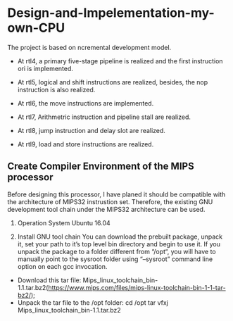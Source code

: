 # Design-and-Impelementation-my-own-CPU


The project is based on ncremental development model.

- At rtl4, a primary five-stage pipeline is realized and the first instruction ori is implemented.

- At rtl5, logical and shift instructions are realized, besides, the nop instruction is also realized.

- At rtl6, the move instructions are implemented.

- At rtl7, Arithmetric instruction and pipeline stall are realized.

- At rtl8, jump instruction and delay slot are realized.

- At rtl9, load and store instructions are realized.


## Create Compiler Environment of the MIPS processor

Before designing this processor, I have planed it should be compatible with the architecture of MIPS32 instrustion set. Therefore, the existing GNU development tool chain under the MIPS32 architecture can be used.

1. Operation System
Ubuntu 16.04

2. Install GNU tool chain
You can download the prebuilt package, unpack it, set your path to it’s top level bin directory and begin to use it. If you unpack the package to a folder different from “/opt“, you will have to manually point to the sysroot folder using “–sysroot” command line option on each gcc invocation.

 - Download this tar file: Mips_linux_toolchain_bin-1.1.tar.bz2(https://www.mips.com/files/mips-linux-toolchain-bin-1-1-tar-bz2/);
 - Unpack the tar file to the /opt folder:
                cd /opt
                tar vfxj Mips_linux_toolchain_bin-1.1.tar.bz2
      

 









